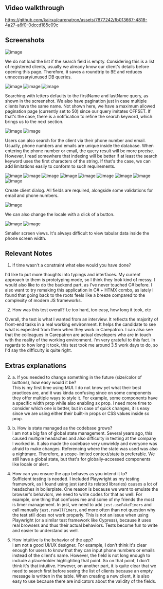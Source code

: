 ## Video walkthrough

https://github.com/kairxa/carepatron/assets/7877242/fb013667-4818-4a27-a6f0-0dccd185c09c

## Screenshots

![image](https://github.com/kairxa/carepatron/assets/7877242/eca72f23-bace-4280-8665-a054738581f1)

We do not load the list if the search field is empty. Considering this is a list of registered clients, usually we already know our client's details before opening this page. Therefore, it saves a roundtrip to BE and reduces unnecessary/unused DB queries.

![image](https://github.com/kairxa/carepatron/assets/7877242/78c965fd-2caf-40a3-a670-dc009e6e0e94)
![image](https://github.com/kairxa/carepatron/assets/7877242/5771a334-205f-464d-bf61-7afb3f07ff84)
![image](https://github.com/kairxa/carepatron/assets/7877242/0ecef5ae-9bb0-4e95-95cb-1abe07c76daf)

Searching with letters defaults to the firstName and lastName query, as shown in the screenshot. We also have pagination just in case multiple clients have the same name. Not shown here, we have a maximum allowed pagination page (currently set to 50) since our query imitates OFFSET. If that's the case, there is a notification to refine the search keyword, which brings us to the next section.

![image](https://github.com/kairxa/carepatron/assets/7877242/283f3fa0-fa8f-4cdd-9376-d76484571cb9)
![image](https://github.com/kairxa/carepatron/assets/7877242/5e0e63f1-b6c8-4421-8601-7b7ab77ba5ea)

Users can also search for the client via their phone number and email. Usually, phone numbers and emails are unique inside the database. When entering the phone number or email, the query result will be more precise. However, I read somewhere that indexing will be better if at least the search keyword uses the first characters of the string. If that's the case, we can add limitations easily to conform to such requirements.

![image](https://github.com/kairxa/carepatron/assets/7877242/e6ccb86e-26e1-499a-8aa6-5388a79e2c1a)
![image](https://github.com/kairxa/carepatron/assets/7877242/17ab3119-eeb4-428b-9d7a-6301235a10a8)
![image](https://github.com/kairxa/carepatron/assets/7877242/772f8018-096c-4c5f-9092-c8c246ee7afb)
![image](https://github.com/kairxa/carepatron/assets/7877242/adb427b7-e9fd-4377-a425-9b2aa68139c7)
![image](https://github.com/kairxa/carepatron/assets/7877242/7ef63adf-e7ef-4433-a893-86e5375e33a5)
![image](https://github.com/kairxa/carepatron/assets/7877242/006933e1-c001-4daf-b662-939c48c622d3)
![image](https://github.com/kairxa/carepatron/assets/7877242/8c386b12-afcb-4e9c-a3ab-03ed247b9c11)
![image](https://github.com/kairxa/carepatron/assets/7877242/1a424c5b-21c2-43c9-bef1-70bc110898fc)
![image](https://github.com/kairxa/carepatron/assets/7877242/bcc08c02-fa5c-4179-8fd3-c3435d48b2b1)

Create client dialog. All fields are required, alongside some validations for email and phone numbers.

![image](https://github.com/kairxa/carepatron/assets/7877242/1600f06d-77eb-48cf-8079-95e3e7111cde)

We can also change the locale with a click of a button.

![image](https://github.com/kairxa/carepatron/assets/7877242/e4b06d6b-21ff-43d4-ab7d-d710af7096f3)
![image](https://github.com/kairxa/carepatron/assets/7877242/3a651cde-01bb-41d1-8f87-dd8ecd76946b)

Smaller screen views. It's always difficult to view tabular data inside the phone screen width.

## Relevant Notes

1. If time wasn't a constraint what else would you have done?

I'd like to put more thoughts into typings and interfaces. My current approach to them is prototyping mode, so I think they look kind of messy. I would also like to do the backend part, as I've never touched C# before. I also want to try remaking this application in C# + HTMX combo, as lately I found that going back to the roots feels like a breeze compared to the complexity of modern JS frameworks.

2. How was this test overall? I.e too hard, too easy, how long it took, etc

Overall, the test is what I wanted from an interview. It reflects the majority of front-end tasks in a real working environment. It helps the candidate to see what is expected from them when they work in Carepatron. I can also see that the colleagues in Carepatron are actual developers who are in touch with the reality of the working environment. I'm very grateful to this fact. In regards to how long it took, this test took me around 3.5 work days to do, so I'd say the difficulty is quite right.

## Extras explanations

2. a. If you needed to change something in the future (size/color of buttons), how easy would it be?  
   This is my first time using MUI. I do not know yet what their best practices are, and it was kinda confusing since on some components they offer multiple ways to style it. For example, some components have a specific width prop while also enabling sx prop. I need more time to consider which one is better, but in case of quick changes, it is easy since we are using either their built-in props or CSS values inside sx prop.

3. b. How is state managed as the codebase grows?  
   I am not a big fan of global state management. Several years ago, this caused multiple headaches and also difficulty in testing at the company I worked in. It also made the codebase very unwieldy and everyone was afraid to make changes. Referencing where the state was used was also a nightmare. Therefore, a scope-limited context/state is preferable. We still have a global state, but that's for globally-accessed components like locale or alert.

4. How can you ensure the app behaves as you intend it to?  
   Sufficient testing is needed. I included Playwright as my testing framework, as I found using jest (and its related libraries) causes a lot of headaches in boilerplate. One reason is because we want to emulate the browser's behaviors, we need to write codes for that as well. For example, one thing that confuses me and some of my friends the most is timer management. In jest, we need to add `jest.useFakeTimers` and call manually `jest.runAllTimers`, and more often than not question why the test still does not work properly. This is not an issue when using Playwright (or a similar test framework like Cypress), because it uses real browsers and thus their actual behaviors. Tests become fun to write and easier to understand as well.

5. How intuitive is the behavior of the app?  
   I am not a good UI/UX designer. For example, I don't think it's clear enough for users to know that they can input phone numbers or emails instead of the client's name. However, the field is not long enough to include a placeholder highlighting that point. So on that point, I don't think it's that intuitive. However, on another part, it is quite clear that we need to search first before seeing the list of clients because an empty message is written in the table. When creating a new client, it is also easy to use because there are indicators about the validity of the fields.
